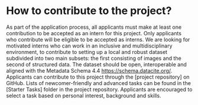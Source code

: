 # How to contribute to the project?

As part of the application process, all applicants must make at least one contribution to be accepted as an intern for this project. Only applicants who contribute will be eligible to be accepted as interns. 
We are looking for motivated interns who can work in an inclusive and multidisciplinary environment, to contribute to setting up a local and robust dataset subdivided into two main subsets: the first consisting of images and the second of structured data. The dataset should be open, interoperable and aligned with the Metadata Schema 4.4 https://schema.datacite.org/.
Applicants can contribute to this project through the [project repository] on GitHub. Lists of newcomer-friendly and advanced tasks can be found in the [Starter Tasks] folder in the project repository. Applicants are encouraged to select a task based on personal interest, background and skills.

